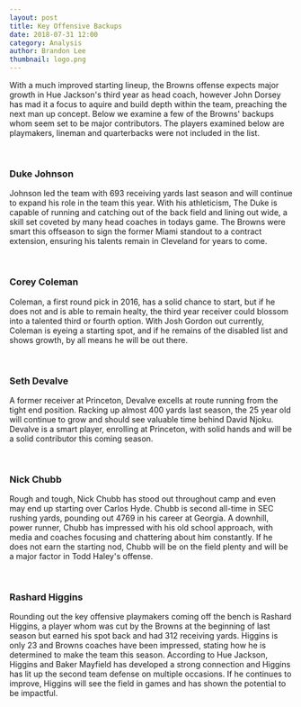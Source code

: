 ```yaml
---
layout: post
title: Key Offensive Backups
date: 2018-07-31 12:00
category: Analysis
author: Brandon Lee
thumbnail: logo.png
---
```


With a much improved starting lineup, the Browns offense expects major growth in Hue Jackson's third year as head coach, however John Dorsey has mad it a focus to aquire and build depth within the team, preaching the next man up concept. Below we examine a few of the Browns' backups whom seem set to be major contributors. The players examined below are playmakers, lineman and quarterbacks were not included in the list.

<br>

### Duke Johnson

Johnson led the team with 693 receiving yards last season and will continue to expand his role in the team this year. With his athleticism, The Duke is capable of running and catching out of the back field and lining out wide, a skill set coveted by many head coaches in todays game. The Browns were smart this offseason to sign the former Miami standout to a contract extension, ensuring his talents remain in Cleveland for years to come.

<br>

### Corey Coleman

Coleman, a first round pick in 2016, has a solid chance to start, but if he does not and is able to remain healty, the third year receiver could blossom into a talented third or fourth option. With Josh Gordon out currently, Coleman is eyeing a starting spot, and if he remains of the disabled list and shows growth, by all means he will be out there.

<br>

### Seth Devalve

A former receiver at Princeton, Devalve excells at route running from the tight end position. Racking up almost 400 yards last season, the 25 year old will continue to grow and should see valuable time behind David Njoku. Devalve is a smart player, enrolling at Princeton, with solid hands and will be a solid contributor this coming season.

<br>

### Nick Chubb

Rough and tough, Nick Chubb has stood out throughout camp and even may end up starting over Carlos Hyde. Chubb is second all-time in SEC rushing yards, pounding out 4769 in his career at Georgia. A downhill, power runner, Chubb has impressed with his old school approach, with media and coaches focusing and chattering about him constantly. If he does not earn the starting nod, Chubb will be on the field plenty and will be a major factor in Todd Haley's offense.

<br>

### Rashard Higgins

Rounding out the key offensive playmakers coming off the bench is Rashard Higgins, a player whom was cut by the Browns at the beginning of last season but earned his spot back and had 312 receiving yards. Higgins is only 23 and Browns coaches have been impressed, stating how he is determined to make the team this season. According to Hue Jackson, Higgins and Baker Mayfield has developed a strong connection and Higgins has lit up the second team defense on multiple occasions. If he continues to improve, Higgins will see the field in games and has shown the potential to be impactful.


